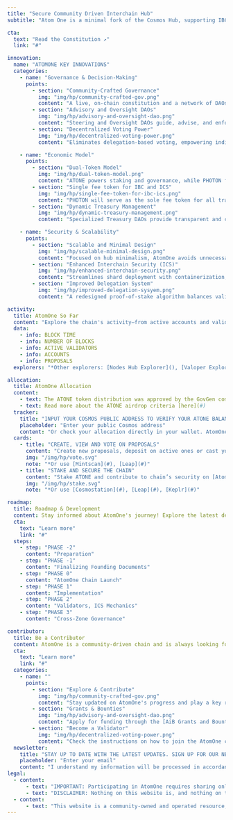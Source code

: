 ```yaml
---
title: "Secure Community Driven Interchain Hub"
subtitle: "Atom One is a minimal fork of the Cosmos Hub, supporting IBC and ICS for scalable interchain solutions"

cta:
  text: "Read the Constitution ↗"
  link: "#"

innovation:
  name: "ATOMONE KEY INNOVATIONS"
  categories:
    - name: "Governance & Decision-Making"
      points:
        - section: "Community-Crafted Governance"
          img: "img/hp/community-crafted-gov.png"
          content: "A live, on-chain constitution and a network of DAOs ensure transparent, community-driven decision-making."
        - section: "Advisory and Oversight DAOs"
          img: "img/hp/advisory-and-oversight-dao.png"
          content: "Steering and Oversight DAOs guide, advise, and enforce compliance with AtomOne's Constitution and community-defined principles."
        - section: "Decentralized Voting Power"
          img: "img/hp/decentralized-voting-power.png"
          content: "Eliminates delegation-based voting, empowering individual stakers and preventing centralization of governance by validators."

    - name: "Economic Model"
      points:
        - section: "Dual-Token Model"
          img: "img/hp/dual-token-model.png"
          content: "ATONE powers staking and governance, while PHOTON fuels transaction fees and interchain payments, ensuring a secure and efficient chain economy."
        - section: "Single fee token for IBC and ICS"
          img: "img/hp/single-fee-token-for-ibc-ics.png"
          content: "PHOTON will serve as the sole fee token for all transactions on the root and core shards, as well as for Inter-Blockchain Communication (IBC) and Interchain Security (ICS) payments."
        - section: "Dynamic Treasury Management"
          img: "img/hp/dynamic-treasury-management.png"
          content: "Specialized Treasury DAOs provide transparent and collective fund management for sustainable ecosystem growth."

    - name: "Security & Scalability"
      points:
        - section: "Scalable and Minimal Design"
          img: "img/hp/scalable-minimal-design.png"
          content: "Focused on hub minimalism, AtomOne avoids unnecessary complexity to optimize scalability, interoperability, and long-term sustainability."
        - section: "Enhanced Interchain Security (ICS)"
          img: "img/hp/enhanced-interchain-security.png"
          content: "Streamlines shard deployment with containerization, focusing consumer chains on application logic while AtomOne ensures consensus and networking."
        - section: "Improved Delegation System"
          img: "img/hp/improved-delegation-sysyem.png"
          content: "A redesigned proof-of-stake algorithm balances validator voting power, boosts decentralization, and strengthens interchain security."

activity:
  title: AtomOne So Far
  content: "Explore the chain's activity—from active accounts and validators to new and existing proposals. Learn more on [Mintscan](#)*"
  data:
    - info: BLOCK TIME
    - info: NUMBER OF BLOCKS
    - info: ACTIVE VALIDATORS
    - info: ACCOUNTS
    - info: PROPOSALS
  explorers: "*Other explorers: [Nodes Hub Explorer](), [Valoper Explorer](), [Nodeist Explorer]()"

allocation:
  title: AtomOne Allocation
  content:
    - text: The ATONE token distribution was approved by the GovGen community with a 40.56% vote turnout, resulting in the allocation of 96,997,800 ATONE tokens to 1,128,299 Cosmos Hub (ATOM) addresses.
    - text: Read more about the ATONE airdrop criteria [here](#)
  tracker:
    title: "INPUT YOUR COSMOS PUBLIC ADDRESS TO VERIFY YOUR ATONE BALANCE"
    placeholder: "Enter your public Cosmos address"
    content: "Or check your allocation directly in your wallet. AtomOne is compatible with [Cosmostation](#), [Leap](#), [Keplr](#) (*add AtomOne chain on chain registry page) and more."
  cards:
    - title: "CREATE, VIEW AND VOTE ON PROPOSALS"
      content: "Create new proposals, deposit on active ones or cast your vote on [AtomOne Governance dApp](https://gov.atom.one/)*"
      img: "/img/hp/vote.svg"
      note: "*Or use [Mintscan](#), [Leap](#)"
    - title: "STAKE AND SECURE THE CHAIN"
      content: "Stake ATONE and contribute to chain’s security on [AtomOne Staking dApp](https://staking.atom.one/)*"
      img: "/img/hp/stake.svg"
      note: "*Or use [Cosmostation](#), [Leap](#), [Keplr](#)"

roadmap:
  title: Roadmap & Development
  content: Stay informed about AtomOne's journey! Explore the latest developments, track key milestones, and discover what’s next on its roadmap. Dive into the details of how AtomOne is evolving to shape the future of decentralized governance and interchain innovation.
  cta:
    text: "Learn more"
    link: "#"
  steps:
    - step: "PHASE -2"
      content: "Preparation"
    - step: "PHASE -1"
      content: "Finalizing Founding Documents"
    - step: "PHASE 0"
      content: "AtomOne Chain Launch"
    - step: "PHASE 1"
      content: "Implementation"
    - step: "PHASE 2"
      content: "Validators, ICS Mechanics"
    - step: "PHASE 3"
      content: "Cross-Zone Governance"

contributor:
  title: Be a Contributor
  content: AtomOne is a community-driven chain and is always looking for passionate contributors to shape its future. Join the AtomOne community in building a secure, decentralized, and community-driven blockchain!
  cta:
    text: "Learn more"
    link: "#"
  categories:
    - name: ""
      points:
        - section: "Explore & Contribute"
          img: "img/hp/community-crafted-gov.png"
          content: "Stay updated on AtomOne's progress and play a key role in contributing to the [AtomOne GitHub repository](#)."
        - section: "Grants & Bounties"
          img: "img/hp/advisory-and-oversight-dao.png"
          content: "Apply for funding through the [AiB Grants and Bounties Program](#) to support your contributions to AtomOne’s development."
        - section: "Become a Validator"
          img: "img/hp/decentralized-voting-power.png"
          content: "Check the instructions on how to join the AtomOne chain and become an [AtomOne validator here](#)."
  newsletter:
    title: "STAY UP TO DATE WITH THE LATEST UPDATES. SIGN UP FOR OUR NEWSLETTER."
    placeholder: "Enter your email"
    content: "I understand my information will be processed in accordance with the [Privacy Policy](#), and I agree to the [Terms of Service](#)."
legal:
  - content:
      - text: "IMPORTANT: Participating in AtomOne requires sharing only your public keys, NOT your private keys. In connection with AtomOne, you should never be asked to share your private key or any seed or recovery phrase. This means that you should never be contacted by email, phone call, or other form of messaging, nor receive instructions or a request to share your private key or seed or recovery phrase. Any request for your private key or seed or recovery phrase should alert you immediately to potential fraud. Beware of bad actors who seek to obtain access to your wallet or digital identity. Keeping your private key and seed or recovery phrases secure is critically important, and failure to do so could result in theft of your digital identity and loss of whatever you may own, including digital assets, that are associated with your digital identity. Certain statements included on this website (or in any linked materials) are forward-looking statements. Please visit the Terms of Service page for further details about eligibility and your usage of the AtomOne website."
      - text: "DISCLAIMER: Nothing on this website is, and nothing on this website is intended to be, an offer of tokens or securities."
  - content:
      - text: "This website is a community-owned and operated resource, created and maintained by All in Bits (AiB), a contributing member of the AtomOne ecosystem. It is not an official website of AtomOne, and the information contained within does not represent the official views, decisions, or governance of the AtomOne community or its DAOs. The content and opinions expressed herein are those of the AiB. Use of this website is at your own discretion, and no guarantees are made regarding the accuracy, completeness, or reliability of the information provided."
---
```


